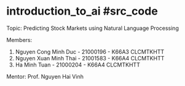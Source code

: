 # introduction_to_ai #src_code
Topic: Predicting Stock Markets using Natural Language Processing

Members: 

1. Nguyen Cong Minh Duc - 21000196 - K66A3 CLCMTKHTT
2. Nguyen Xuan Minh Thai - 21001583 - K66A4 CLCMTKHTT
3. Ha Minh Tuan - 21000204 - K66A4 CLCMTKHTT

Mentor: Prof. Nguyen Hai Vinh 
